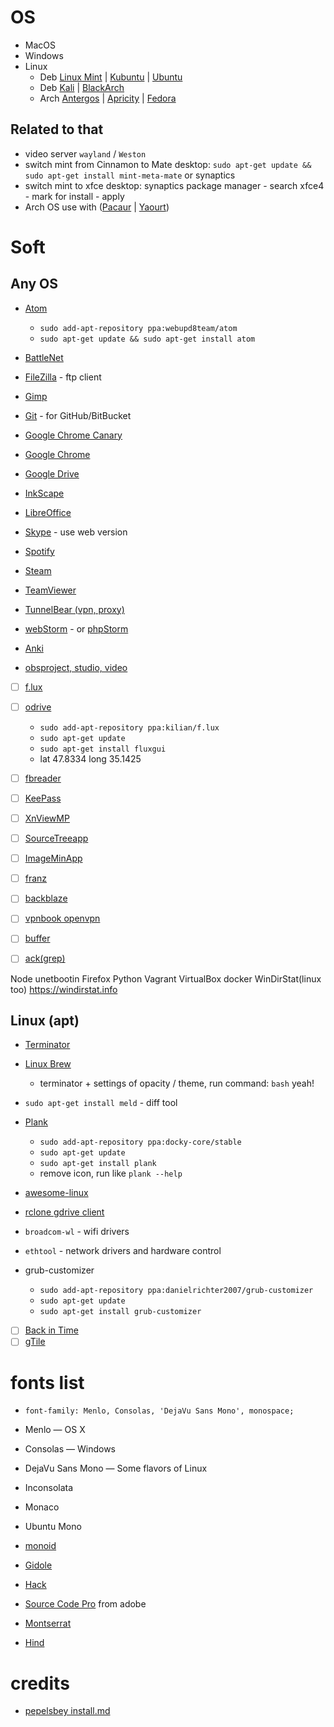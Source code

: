 # OS

- MacOS
- Windows
- Linux
  - Deb [Linux Mint](http://www.linuxmint.com/) | [Kubuntu](https://www.kubuntu.org/) | [Ubuntu](http://www.ubuntu.com/)
  - Deb [Kali](https://www.kali.org/) | [BlackArch](http://blackarch.org/)
  - Arch [Antergos](http://antergos.com/) | [Apricity](https://apricityos.com/) | [Fedora](https://getfedora.org/)

## Related to that

- video server `wayland` / `Weston`
- switch mint from Cinnamon to Mate desktop: `sudo apt-get update && sudo apt-get install mint-meta-mate` or synaptics
- switch mint to xfce desktop: synaptics package manager - search xfce4 - mark for install - apply
- Arch OS use with ([Pacaur](https://wiki.archlinux.org/index.php/Pacaur) | [Yaourt](https://wiki.archlinux.org/index.php/Yaourt))

# Soft

## Any OS

- [Atom](https://atom.io/)

  - `sudo add-apt-repository ppa:webupd8team/atom`
  - `sudo apt-get update && sudo apt-get install atom`

- [BattleNet](https://eu.battle.net/)
- [FileZilla](https://filezilla-project.org/) - ftp client
- [Gimp](https://www.gimp.org/)
- [Git](https://git-scm.com/) - for GitHub/BitBucket
- [Google Chrome Canary](https://www.google.com/chrome/browser/canary.html)
- [Google Chrome](https://www.google.com/chrome/)
- [Google Drive](https://www.google.com/drive/)
- [InkScape](https://inkscape.org)
- [LibreOffice](https://ru.libreoffice.org/)
- [Skype](https://www.skype.com) - use web version
- [Spotify](https://www.spotify.com)
- [Steam](https://store.steampowered.com/)
- [TeamViewer](https://www.teamviewer.com)
- [TunnelBear (vpn, proxy)](https://www.tunnelbear.com/)
- [webStorm](https://www.jetbrains.com/webstorm/) - or [phpStorm](https://www.jetbrains.com/phpstorm/)
- [Anki](http://ankisrs.net/)
- [obsproject, studio, video](https://obsproject.com/)

- [ ] [f.lux](https://justgetflux.com/)
- [ ] [odrive](https://www.odrive.com/)

  - `sudo add-apt-repository ppa:kilian/f.lux`
  - `sudo apt-get update`
  - `sudo apt-get install fluxgui`
  - lat 47.8334 long 35.1425

- [ ] [fbreader](https://fbreader.org/)
- [ ] [KeePass](http://keepass.info/)
- [ ] [XnViewMP](http://www.xnview.com/en/xnviewmp/)
- [ ] [SourceTreeapp](https://www.sourcetreeapp.com/)
- [ ] [ImageMinApp](https://github.com/imagemin/imagemin-app)
- [ ] [franz](http://meetfranz.com/)
- [ ] [backblaze](https://secure.backblaze.com/)
- [ ] [vpnbook openvpn](https://www.vpnbook.com/howto/setup-openvpn-on-ubuntu)
- [ ] [buffer](https://buffer.com/)
- [ ] [ack(grep)](http://beyondgrep.com/)

Node unetbootin Firefox Python Vagrant VirtualBox docker WinDirStat(linux too) <https://windirstat.info>

## Linux (apt)

- [Terminator](http://gnometerminator.blogspot.com/p/introduction.html)
- [Linux Brew](http://linuxbrew.sh/)
  - terminator + settings of opacity / theme, run command: `bash` yeah!

- `sudo apt-get install meld` - diff tool
- [Plank](https://launchpad.net/plank)

  - `sudo add-apt-repository ppa:docky-core/stable`
  - `sudo apt-get update`
  - `sudo apt-get install plank`
  - remove icon, run like `plank --help`

- [awesome-linux](https://github.com/aleksandar-todorovic/awesome-linux)

- [rclone gdrive client](http://rclone.org/drive/)

- `broadcom-wl` - wifi drivers
- `ethtool` - network drivers and hardware control

- grub-customizer

  - `sudo add-apt-repository ppa:danielrichter2007/grub-customizer`
  - `sudo apt-get update`
  - `sudo apt-get install grub-customizer`

- [ ] [Back in Time](http://backintime.le-web.org/)
- [ ] [gTile](https://github.com/lundal/vibou.gTile)

# fonts list

- `font-family: Menlo, Consolas, 'DejaVu Sans Mono', monospace;`

- Menlo — OS X
- Consolas — Windows
- DejaVu Sans Mono — Some flavors of Linux

- Inconsolata
- Monaco
- Ubuntu Mono
- [monoid](https://github.com/larsenwork/monoid)
- [Gidole](https://github.com/larsenwork/Gidole)
- [Hack](https://github.com/chrissimpkins/Hack)
- [Source Code Pro](https://github.com/adobe-fonts/source-code-pro) from adobe
- [Montserrat](https://www.google.com/fonts/specimen/Montserrat)
- [Hind](https://www.google.com/fonts/specimen/Hind)

# credits

- [pepelsbey install.md](https://gist.github.com/pepelsbey/2c9acf8917364e0150d4)
